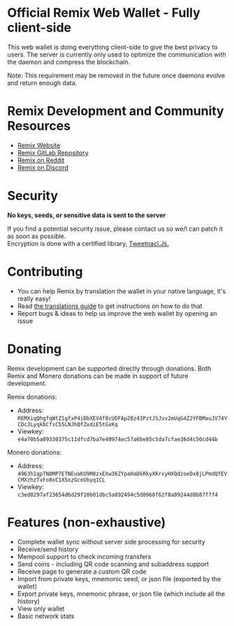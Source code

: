 # Official Remix Web Wallet - Fully client-side 

This web wallet is doing everything client-side to give the best privacy to users.
The server is currently only used to optimize the communication with the daemon and compress the blockchain.  

Note: This requirement may be removed in the future once daemons evolve and return enough data.  

# Remix Development and Community Resources

- [Remix Website](https://remixcoin.io)
- [Remix GitLab Repository](https://gitlab.com/a3rk/remix)
- [Remix on Reddit](https://www.reddit.com/r/RemixCoin/)
- [Remix on Discord](https://discord.gg/dxWkpGX)


# Security

**No keys, seeds, or sensitive data is sent to the server**  

If you find a potential security issue, please contact us so we/I can patch it as soon as possible.  
Encryption is done with a certified library, [Tweetnacl.Js.](https://github.com/dchest/tweetnacl-js)


# Contributing

- You can help Remix by translation the wallet in your native language, it's really easy!  
- Read [the translations guide](TRANSLATIONS.md) to get instructions on how to do that
- Report bugs & ideas to help us improve the web wallet by opening an issue 

# Donating

Remix development can be supported directly through donations. Both Remix and Monero donations can be made in support of future development.

Remix donations:
- Address: `REMXiqQhgfqWtZ1gfxP4iDbXEV4f8cUDFAp2Bz43PztJSJvv2mUqG4Z2YFBMauJV74YCDcJLyqkbCfsC55LNJhQfZxdiE5tGxKq`
- Viewkey: `e4a70b5a09330375c11dfcd7ba7e40974ec57a6be85c5da7cfae36d4c50cd44b`

Monero donations:
- Address: `4963h1qpTN8MP7ETNEuaKU9M8zxEXw36ZYpaHaDkRkyXKrxyHXQdzoeDx8jLPmdQfEVCMXzhzTxFo8xC1X5ozGceUbyq1CL`
- Viewkey: `c3ed0297af23654d6d29f10b01dbc5a892494c5d0968f62f8a09244d8b87f7f4`



# Features (non-exhaustive)

- Complete wallet sync without server side processing for security
- Receive/send history
- Mempool support to check incoming transfers
- Send coins - including QR code scanning and subaddress support
- Receive page to generate a custom QR code
- Import from private keys, mnemonic seed, or json file (exported by the wallet)
- Export private keys, mnemonic phrase, or json file (which include all the history)
- View only wallet
- Basic network stats